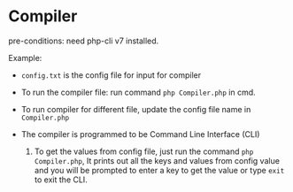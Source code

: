 # Compiler

pre-conditions: need php-cli v7 installed.

Example:
- `config.txt` is the config file for input for compiler
- To run the compiler file: run command `php Compiler.php` in cmd. 
- To run compiler for different file, update the config file name in `Compiler.php`

- The compiler is programmed to be Command Line Interface (CLI)
    1. To get the values from config file, just run the command `php Compiler.php`, It prints out all the keys and values
    from config value and you will be prompted to enter a key to get the value or type `exit` to exit the CLI.
